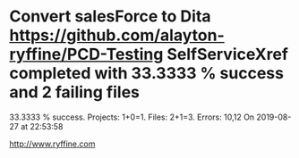 # Convert salesForce to Dita https://github.com/alayton-ryffine/PCD-Testing SelfServiceXref completed with 33.3333 % success and 2 failing files

33.3333 % success. Projects: 1+0=1.  Files: 2+1=3. Errors: 10,12  On 2019-08-27 at 22:53:58





http://www.ryffine.com
